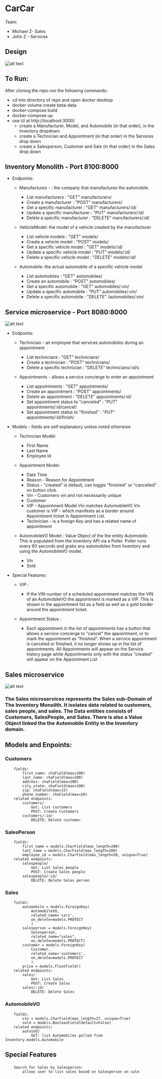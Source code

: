 # CarCar

Team:

* Michael Z- Sales
* John Z - Services

## Design
![alt text](/img/projectDiagram.png "Project overview")

## To Run:
After cloning the repo run the following commands:
- cd into directory of repo and open docker desktop
- docker volume create beta-data
- docker-compose build
- docker-compose up
- use UI at http://localhost:3000/
    - create a Manufacturer, Model, and Automobile (in that order), in the Inventory dropdown.
    - create a Technician and Appointment (in that order) in the Services drop down
    - create a Salesperson, Customer and Sale (in that order) in the Sales drop down




## Inventory Monolith - Port 8100:8000

- Endpoints:

    + Manufactures - : the company that manufactures the automobile
        - List manufacturers : "GET"  manufacturers/
        - Create a manufacturer : "POST"  manufacturers/
        - Get a specific manufacturer : "GET"  manufacturers/:id/
        - Update a specific manufacturer : "PUT"  manufacturers/:id/
        - Delete a specific manufacturer : "DELETE"  manufacturers/:id/

    + VehicleModel: the model of a vehicle created by the manufacturer
        - List vehicle models : "GET"  models/
        - Create a vehicle model : "POST"  models/
        - Get a specific vehicle model : "GET"  models/:id/
        - Update a specific vehicle model : "PUT"  models/:id/
        - Delete a specific vehicle model : "DELETE"  models/:id/

    + Automobile: the actual automobile of a specific vehicle model
        - List automobiles : "GET"  automobiles/
        - Create an automobile : "POST"  automobiles/
        - Get a specific automobile : "GET"  automobiles/:vin/
        - Update a specific automobile : "PUT"  automobiles/:vin/
        - Delete a specific automobile : "DELETE"  /automobiles/:vin/



## Service microservice - Port 8080:8000
![alt text](/img/serviceDiagram.png "Project overview")
- Endpoints:
    + Technician -  an employee that services automobiles during an appointment
        - List technicians : "GET"  technicians/
        - Create a technician	: "POST"  technicians/
        - Delete a specific technician : "DELETE"  technicians/:id/s

    + Appointments - allows a service concierge to enter an appointment
        - List appointments : "GET"  appointments/
        - Create an appointment : "POST"  appointments/
        - Delete an appointment : "DELETE"  appointments/:id/
        - Set appointment status to "canceled" : "PUT"  appointments/:id/cancel/
        - Set appointment status to "finished" : "PUT"  appointments/:id/finish/

- Models - fields are self explanatory unless noted otherwise
    + Technician Model:
        - First Name
        - Last Name
        - Employee Id

    + Appointment Model:
        - Date Time
        - Reason - Reason for Appointment
        - Status - "created" is default, can toggle "finished" or "cancelled" on button click.
        - Vin - Customers vin and not necessarily unique
        - Customer
        - VIP - Appointment Model Vin matches AutomobileVO Vin customer is VIP - which manifests as a border around Appointment    ticket in Appointment List.
        - Technician - is a foreign Key and has a related name of appointment

    + AutomobileVO Model : Value Object of the the entity Automobile.  This is populated from the Inventory API via a Poller.  Poller runs every 60 seconds and grabs any automobiles from Inventory and using the AutomobileVO model.
        - Vin
        - Sold

- Special Features:

    + VIP :

        - If the VIN number of a scheduled appointment matches the VIN of an AutomobileVO the appointment is marked as a VIP.  This is shown in the appointment list as a field as well as a gold border around the appointment ticket.

    + Appointment Status :

        - Each appointment in the list of appointments has a button that allows a service concierge to "cancel" the appointment, or to mark the appointment as "finished". When a service appointment is canceled or finished, it no longer shows up in the list of appointments.  All Appointments will appear on the Service history page while Appointments only with the status "created" will appear on the Appointment List





## Sales microservice
![alt text](/img/salesDiagram.png "Project overview")

### The Sales microservices represents the Sales sub-Domain of The Inventory Monolith.  It isolates data related to customers, sales people, and sales.  The Data entities consists of Customers, SalesPeople, and Sales.  There is also a Value Object linked the the Automobile Entity in the Inventory domain.

##  Models and Enpoints:
### Customers
        fields:
            first_name: chaField(max=200)
            last_name: chaField(max=200)
            address: chaField(max=200)
            city_state: chaField(max=100)
            zip: chaField(max=15)
            phone_number: chaField(max=20)
        related endpoints:
            customers/
                Get: List customers
                POST: Create Customers
            customers/:id/
                DELETE: Delete customer
### SalesPerson
        fields:
            first_name = models.CharField(max_length=200)
            last_name = models.CharField(max_length=200)
            employee_id = models.CharField(max_length=50, unique=True)
        related endpoints:
            salespeople/
                Get: List Sales people
                POST: Create Sales people
            salespeople/:id/
                DELETE: Delete Sales person
### Sales
        fields:
            automobile = models.ForeignKey(
                AutomobileVO,
                related_name='cars',
                on_delete=models.PROTECT
                )
            salesperson = models.ForeignKey(
                Salesperson,
                related_name="sales",
                on_delete=models.PROTECT)
            customer = models.ForeignKey(
                Customer,
                related_name='customers',
                on_delete=models.PROTECT
                )
            price = models.FloatField()
        related endpoints:
            sales/
                Get: List Sales
                POST: Create Sales
            sales/:id/
                DELETE: Delete Sales
### AutomobileVO
        fields:
            vin = models.CharField(max_length=17, unique=True)
            sold = models.BooleanField(default=False)
        related endpoints:
            autosVO/
                GET: list Automobiles polled from Inventory.models.Automobile
## Special Features
###
        Search for Sales by Salesperson:
            allows user to list sales based on Salesperson on sale
